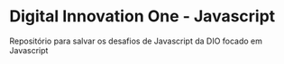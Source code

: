 # Digital Innovation One - Javascript
 Repositório para salvar os desafios de Javascript da DIO focado em Javascript

